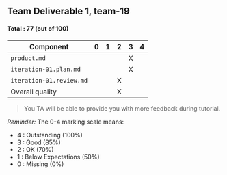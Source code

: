## Team Deliverable 1, team-19

#### Total : 77 (out of 100)

| Component   | 0    |  1   |  2   |  3   |  4   |
| ----------- | ---- | ---- | ---- | ---- | ---- |
| `product.md`             |   |   |   | X |   |
| `iteration-01.plan.md`   |   |   |   | X |   |
| `iteration-01.review.md` |   |   | X |   |   |
| Overall quality          |   |   | X |   |   |


 > You TA will be able to provide you with more feedback during tutorial.

_Reminder:_ The 0-4 marking scale means:

 * 4 : Outstanding (100%)
 * 3 : Good (85%)
 * 2 : OK (70%)
 * 1 : Below Expectations (50%)
 * 0 : Missing (0%)

